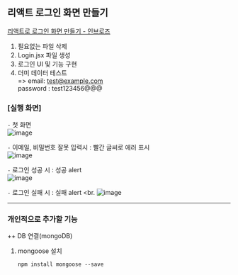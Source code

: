 ## 리액트 로그인 화면 만들기
<a href = "https://youtu.be/IhUN42R3OsM?si=1qEvygweOsz022Op"> 리액트로 로그인 화면 만들기 - 인브로즈 </a>
1. 필요없는 파일 삭제 <br>
2. Login.jsx 파일 생성 <br>
3. 로그인 UI 및 기능 구현 <br>
4. 더미 데이터 테스트 <br>
=> email: test@example.com <br>
 password : test123456@@@ <br>

### [실행 화면]
`-` 첫 화면 <br>
![image](https://github.com/user-attachments/assets/77fe01cb-2194-49fb-8746-f108d5d7c6f8)

`-` 이메일, 비밀번호 잘못 입력시 : 빨간 글씨로 에러 표시 <br>
![image](https://github.com/user-attachments/assets/f469d1fb-38e2-4ee4-ac5c-420d0384a8eb)

`-` 로그인 성공 시 : 성공 alert <br>
  ![image](https://github.com/user-attachments/assets/369c59f7-e43c-42bf-ada3-58fd4cca06c5)

`-` 로그인 실패 시 : 실패 alert <br.
  ![image](https://github.com/user-attachments/assets/2f182abe-0ec7-450b-8f15-40bca2880526)

 -------------------------------
 ### 개인적으로 추가할 기능 <br>
 ++ DB 연결(mongoDB)
 1. mongoose 설치
    
    ```
    npm install mongoose --save
    ```
    
